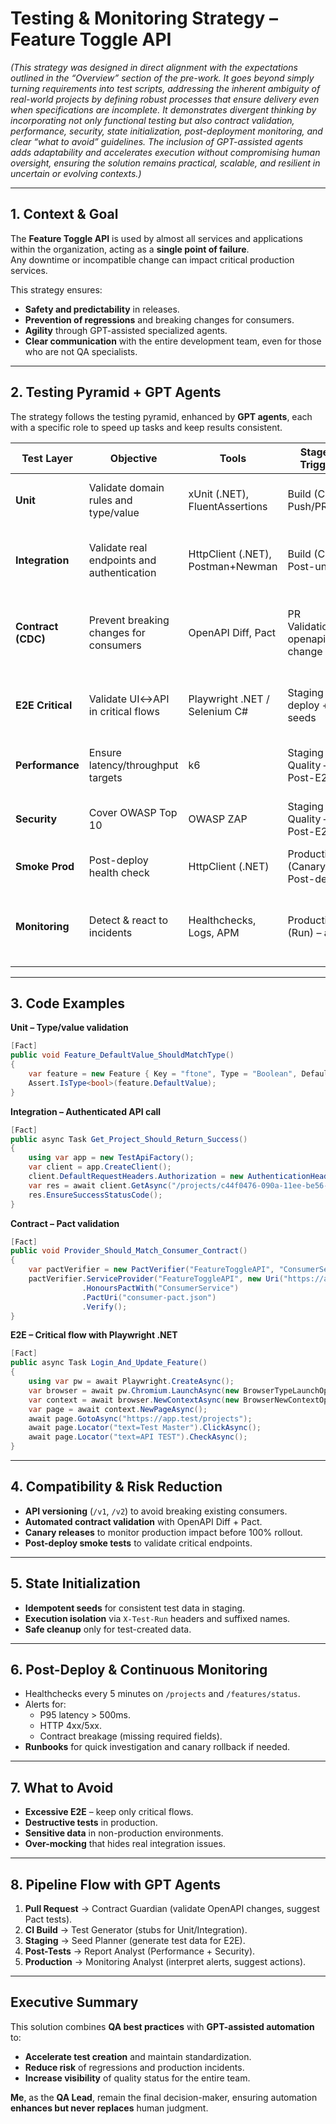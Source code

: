 # Testing & Monitoring Strategy – Feature Toggle API
*(This strategy was designed in direct alignment with the expectations outlined in the “Overview” section of the pre-work.
It goes beyond simply turning requirements into test scripts, addressing the inherent ambiguity of real-world projects by defining robust processes that ensure delivery even when specifications are incomplete.
It demonstrates divergent thinking by incorporating not only functional testing but also contract validation, performance, security, state initialization, post-deployment monitoring, and clear “what to avoid” guidelines.
The inclusion of GPT-assisted agents adds adaptability and accelerates execution without compromising human oversight, ensuring the solution remains practical, scalable, and resilient in uncertain or evolving contexts.)*

---

## 1. Context & Goal

The **Feature Toggle API** is used by almost all services and applications within the organization, acting as a **single point of failure**.  
Any downtime or incompatible change can impact critical production services.

This strategy ensures:

- **Safety and predictability** in releases.  
- **Prevention of regressions** and breaking changes for consumers.  
- **Agility** through GPT-assisted specialized agents.  
- **Clear communication** with the entire development team, even for those who are not QA specialists.

---

## 2. Testing Pyramid + GPT Agents

The strategy follows the testing pyramid, enhanced by **GPT agents**, each with a specific role to speed up tasks and keep results consistent.

| Test Layer         | Objective                                | Tools                             | Stage / Trigger                           | GPT Agent (Role)                                                              | Agent Output                       | Best Practices / Sources                 | Approval Criteria                        |
| ------------------ | ---------------------------------------- | --------------------------------- | ------------------------------------------ | ------------------------------------------------------------------------------ | ----------------------------------- | ---------------------------------------- | ----------------------------------------- |
| **Unit**           | Validate domain rules and type/value     | xUnit (.NET), FluentAssertions    | Build (CI) – Push/PR                       | **Test Generator** — create stubs for unit tests                               | C# unit test stubs                  | Official .NET documentation              | Minimum coverage met, all green           |
| **Integration**    | Validate real endpoints and authentication| HttpClient (.NET), Postman+Newman | Build (CI) – Post-unit                     | **Test Generator** — create stubs for integration tests                        | C# stubs / Postman collection       | Framework official docs                  | All integration tests passing              |
| **Contract (CDC)** | Prevent breaking changes for consumers   | OpenAPI Diff, Pact                 | PR Validation – openapi.json change        | **Contract Guardian** — validate changes and generate Pact tests               | Risk report + Pact JSON             | Pact.io, OpenAPI.org                      | No unmitigated breaking changes            |
| **E2E Critical**   | Validate UI↔API in critical flows        | Playwright .NET / Selenium C#      | Staging – deploy + seeds                   | **E2E Stability Consultant** — suggest sync/locator improvements               | Adjustment recommendations          | Playwright/Selenium official docs         | Flakiness < defined target                 |
| **Performance**    | Ensure latency/throughput targets        | k6                                 | Staging – Quality – Post-E2E               | **Report Analyst** — summarize results                                         | Executive summary + recommendations | k6.io                                    | P95/error targets met                      |
| **Security**       | Cover OWASP Top 10                       | OWASP ZAP                          | Staging – Quality – Post-E2E               | **Report Analyst** — prioritize security risks                                 | Executive summary + priorities      | OWASP.org                                | No critical findings                       |
| **Smoke Prod**     | Post-deploy health check                 | HttpClient (.NET)                  | Production (Canary) – Post-deploy           | *(No agent)*                                                                   | —                                   | —                                        | Smoke tests green                          |
| **Monitoring**     | Detect & react to incidents              | Healthchecks, Logs, APM            | Production (Run) – alert                   | **Monitoring Analyst** — interpret logs/metrics and suggest actions            | Initial action plan                  | Internal runbooks                        | MTTR within target                         |

---

## 3. Code Examples

**Unit – Type/value validation**
```csharp
[Fact]
public void Feature_DefaultValue_ShouldMatchType()
{
    var feature = new Feature { Key = "ftone", Type = "Boolean", DefaultValue = false };
    Assert.IsType<bool>(feature.DefaultValue);
}
```

**Integration – Authenticated API call**
```csharp
[Fact]
public async Task Get_Project_Should_Return_Success()
{
    using var app = new TestApiFactory();
    var client = app.CreateClient();
    client.DefaultRequestHeaders.Authorization = new AuthenticationHeaderValue("Bearer", token);
    var res = await client.GetAsync("/projects/c44f0476-090a-11ee-be56-0242ac120002");
    res.EnsureSuccessStatusCode();
}
```

**Contract – Pact validation**
```csharp
[Fact]
public void Provider_Should_Match_Consumer_Contract()
{
    var pactVerifier = new PactVerifier("FeatureToggleAPI", "ConsumerService");
    pactVerifier.ServiceProvider("FeatureToggleAPI", new Uri("https://api.test"))
                .HonoursPactWith("ConsumerService")
                .PactUri("consumer-pact.json")
                .Verify();
}
```

**E2E – Critical flow with Playwright .NET**
```csharp
[Fact]
public async Task Login_And_Update_Feature()
{
    using var pw = await Playwright.CreateAsync();
    var browser = await pw.Chromium.LaunchAsync(new BrowserTypeLaunchOptions { Headless = false });
    var context = await browser.NewContextAsync(new BrowserNewContextOptions { StorageStatePath = "auth.json" });
    var page = await context.NewPageAsync();
    await page.GotoAsync("https://app.test/projects");
    await page.Locator("text=Test Master").ClickAsync();
    await page.Locator("text=API TEST").CheckAsync();
}
```

---

## 4. Compatibility & Risk Reduction

- **API versioning** (`/v1`, `/v2`) to avoid breaking existing consumers.  
- **Automated contract validation** with OpenAPI Diff + Pact.  
- **Canary releases** to monitor production impact before 100% rollout.  
- **Post-deploy smoke tests** to validate critical endpoints.

---

## 5. State Initialization

- **Idempotent seeds** for consistent test data in staging.  
- **Execution isolation** via `X-Test-Run` headers and suffixed names.  
- **Safe cleanup** only for test-created data.

---

## 6. Post-Deploy & Continuous Monitoring

- Healthchecks every 5 minutes on `/projects` and `/features/status`.  
- Alerts for:
  - P95 latency > 500ms.
  - HTTP 4xx/5xx.
  - Contract breakage (missing required fields).
- **Runbooks** for quick investigation and canary rollback if needed.

---

## 7. What to Avoid

- **Excessive E2E** – keep only critical flows.  
- **Destructive tests** in production.  
- **Sensitive data** in non-production environments.  
- **Over-mocking** that hides real integration issues.

---

## 8. Pipeline Flow with GPT Agents

1. **Pull Request** → Contract Guardian (validate OpenAPI changes, suggest Pact tests).  
2. **CI Build** → Test Generator (stubs for Unit/Integration).  
3. **Staging** → Seed Planner (generate test data for E2E).  
4. **Post-Tests** → Report Analyst (Performance + Security).  
5. **Production** → Monitoring Analyst (interpret alerts, suggest actions).

---

## Executive Summary

This solution combines **QA best practices** with **GPT-assisted automation** to:

- **Accelerate test creation** and maintain standardization.  
- **Reduce risk** of regressions and production incidents.  
- **Increase visibility** of quality status for the entire team.

**Me**, as the **QA Lead**, remain the final decision-maker, ensuring automation **enhances but never replaces** human judgment.
